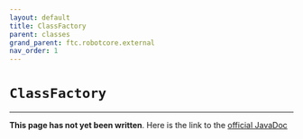 ```yaml
---
layout: default
title: ClassFactory
parent: classes
grand_parent: ftc.robotcore.external
nav_order: 1
---
```

# `ClassFactory`
---
**This page has not yet been written**. Here is the link to the [official JavaDoc](https://ftctechnh.github.io/ftc_app/doc/javadoc/org/firstinspires/ftc/robotcore/external/ClassFactory.html)
        